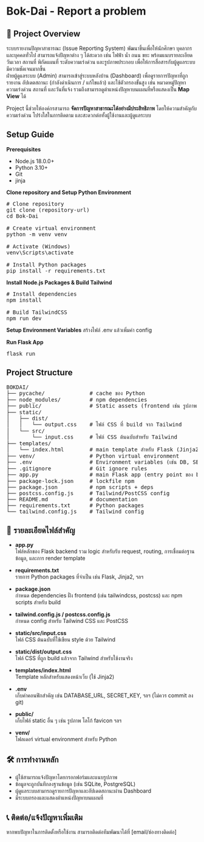 # Bok-Dai - Report a problem
## 📌 Project Overview  

ระบบรายงานปัญหาสาธารณะ (Issue Reporting System) พัฒนาขึ้นเพื่อให้นักศึกษา บุคลากร และบุคคลทั่วไป สามารถแจ้งปัญหาต่าง ๆ ได้สะดวก เช่น ไฟฟ้า น้ำ ถนน ขยะ พร้อมแนบรายละเอียด วันเวลา สถานที่ พิกัดแผนที่ ระดับความเร่งด่วน และรูปภาพประกอบ เพื่อให้การสื่อสารกับผู้ดูแลระบบมีความชัดเจนมากขึ้น  
ฝ่ายผู้ดูแลระบบ (Admin) สามารถเข้าสู่ระบบหลังบ้าน (Dashboard) เพื่อดูรายการปัญหาที่ถูกรายงาน อัปเดตสถานะ (กำลังดำเนินการ / แก้ไขแล้ว) และใช้ตัวกรองขั้นสูง เช่น หมวดหมู่ปัญหา ความเร่งด่วน สถานที่ และวันที่แจ้ง รวมถึงสามารถดูตำแหน่งปัญหาบนแผนที่หรือแสดงเป็น **Map View** ได้  

Project นี้ช่วยให้องค์กรสามารถ **จัดการปัญหาสาธารณะได้อย่างมีประสิทธิภาพ** โดยให้ความสำคัญกับความเร่งด่วน โปร่งใสในการติดตาม และสะดวกต่อทั้งผู้ใช้งานและผู้ดูแลระบบ  

## Setup Guide
**Prerequisites**
- Node.js 18.0.0+
- Python 3.10+
- Git
- jinja

**Clone repository and Setup Python Environment**
<pre>
# Clone repository
git clone (repository-url)
cd Bok-Dai

# Create virtual environment
python -m venv venv

# Activate (Windows)
venv\Scripts\activate

# Install Python packages
pip install -r requirements.txt
</pre>
**Install Node.js Packages & Build Tailwind**
<pre>
# Install dependencies
npm install

# Build TailwindCSS
npm run dev
</pre>
**Setup Environment Variables**
สร้างไฟล์ .env แล้วเพิ่มค่า config

**Run Flask App**
<pre>flask run</pre>

## Project Structure
<pre>
BOKDAI/
├── pycache/              # cache ของ Python
├── node_modules/         # npm dependencies
├── public/               # Static assets (frontend เช่น รูปภาพ favicon ฯลฯ)
├── static/
│   ├── dist/
│   │   └── output.css    # ไฟล์ CSS ที่ build จาก Tailwind
│   └── src/
│       └── input.css     # ไฟล์ CSS ต้นฉบับสำหรับ Tailwind
├── templates/
│   └── index.html        # main template สำหรับ Flask (Jinja2)
├── venv/                 # Python virtual environment
├── .env                  # Environment variables (เช่น DB, SECRET_KEY)
├── .gitignore            # Git ignore rules
├── app.py                # main Flask app (entry point ของ backend)
├── package-lock.json     # lockfile npm
├── package.json          # npm scripts + deps
├── postcss.config.js     # Tailwind/PostCSS config
├── README.md             # documentation
├── requirements.txt      # Python packages
└── tailwind.config.js    # Tailwind config
</pre>

## 📂 รายละเอียดไฟล์สำคัญ

- **app.py**  
  ไฟล์หลักของ Flask backend รวม logic สำหรับรับ request, routing, การเชื่อมต่อฐานข้อมูล, และการ render template

- **requirements.txt**  
  รายการ Python packages ที่จำเป็น เช่น Flask, Jinja2, ฯลฯ

- **package.json**  
  กำหนด dependencies ฝั่ง frontend (เช่น tailwindcss, postcss) และ npm scripts สำหรับ build

- **tailwind.config.js / postcss.config.js**  
  กำหนด config สำหรับ Tailwind CSS และ PostCSS

- **static/src/input.css**  
  ไฟล์ CSS ต้นฉบับที่ใช้เขียน style ด้วย Tailwind

- **static/dist/output.css**  
  ไฟล์ CSS ที่ถูก build แล้วจาก Tailwind สำหรับใช้งานจริง

- **templates/index.html**  
  Template หลักสำหรับแสดงหน้าเว็บ (ใช้ Jinja2)

- **.env**  
  เก็บค่าคอนฟิกสำคัญ เช่น DATABASE_URL, SECRET_KEY, ฯลฯ (ไม่ควร commit ลง git)

- **public/**  
  เก็บไฟล์ static อื่น ๆ เช่น รูปภาพ โลโก้ favicon ฯลฯ

- **venv/**  
  โฟลเดอร์ virtual environment สำหรับ Python

## 🛠️ การทำงานหลัก

- ผู้ใช้สามารถแจ้งปัญหาโดยกรอกฟอร์มและแนบรูปภาพ
- ข้อมูลจะถูกบันทึกลงฐานข้อมูล (เช่น SQLite, PostgreSQL)
- ผู้ดูแลระบบสามารถดูรายการปัญหาและอัปเดตสถานะผ่าน Dashboard
- มีระบบกรองและแสดงตำแหน่งปัญหาบนแผนที่

## 📞 ติดต่อ/แจ้งปัญหาเพิ่มเติม

หากพบปัญหาในการติดตั้งหรือใช้งาน สามารถติดต่อทีมพัฒนาได้ที่ [email/ช่องทางติดต่อ]

